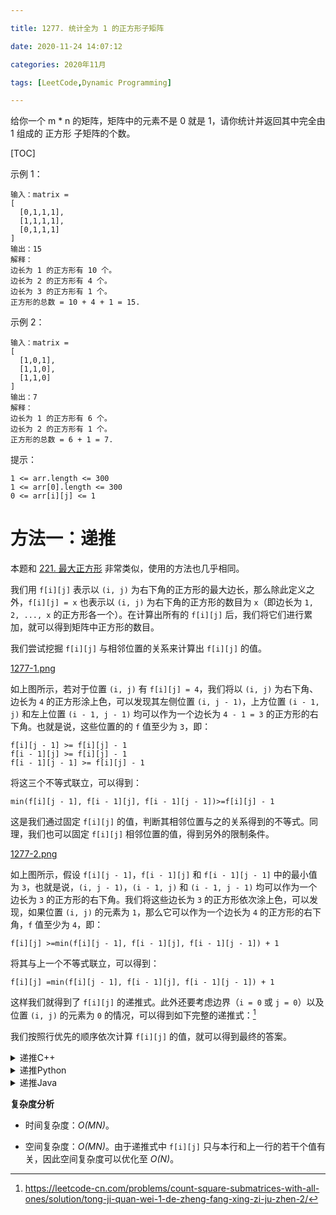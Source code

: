 ```yaml
---

title: 1277. 统计全为 1 的正方形子矩阵

date: 2020-11-24 14:07:12

categories: 2020年11月

tags: [LeetCode,Dynamic Programming]

---
```


 
给你一个 m * n 的矩阵，矩阵中的元素不是 0 就是 1，请你统计并返回其中完全由 1 组成的 正方形 子矩阵的个数。

<!-- more -->

[TOC]


示例 1：
    
    输入：matrix =
    [
      [0,1,1,1],
      [1,1,1,1],
      [0,1,1,1]
    ]
    输出：15
    解释： 
    边长为 1 的正方形有 10 个。
    边长为 2 的正方形有 4 个。
    边长为 3 的正方形有 1 个。
    正方形的总数 = 10 + 4 + 1 = 15.
示例 2：
    
    输入：matrix = 
    [
      [1,0,1],
      [1,1,0],
      [1,1,0]
    ]
    输出：7
    解释：
    边长为 1 的正方形有 6 个。 
    边长为 2 的正方形有 1 个。
    正方形的总数 = 6 + 1 = 7.


提示：
    
    1 <= arr.length <= 300
    1 <= arr[0].length <= 300
    0 <= arr[i][j] <= 1


# 方法一：递推

本题和 [221. 最大正方形](https://leetcode-cn.com/problems/maximal-square/) 非常类似，使用的方法也几乎相同。

我们用 `f[i][j]` 表示以 `(i, j)` 为右下角的正方形的最大边长，那么除此定义之外，`f[i][j] = x` 也表示以 `(i, j)` 为右下角的正方形的数目为 `x`（即边长为 `1, 2, ..., x` 的正方形各一个）。在计算出所有的 `f[i][j]` 后，我们将它们进行累加，就可以得到矩阵中正方形的数目。

我们尝试挖掘 `f[i][j]` 与相邻位置的关系来计算出 `f[i][j]` 的值。

[1277-1.png](https://pic.leetcode-cn.com/14aa58be2ea5c9b36a722db76d2e843c4c909e312223a8461a3d2d93bc734b42-1277-1.png)

如上图所示，若对于位置 `(i, j)` 有 `f[i][j] = 4`，我们将以 `(i, j)` 为右下角、边长为 `4` 的正方形涂上色，可以发现其左侧位置 `(i, j - 1)`，上方位置 `(i - 1, j)` 和左上位置 `(i - 1, j - 1)` 均可以作为一个边长为 `4 - 1 = 3` 的正方形的右下角。也就是说，这些位置的的 `f` 值至少为 `3`，即：

```
f[i][j - 1] >= f[i][j] - 1
f[i - 1][j] >= f[i][j] - 1
f[i - 1][j - 1] >= f[i][j] - 1
```

将这三个不等式联立，可以得到：

    min(f[i][j - 1], f[i - 1][j], f[i - 1][j - 1])>=f[i][j] - 1

这是我们通过固定 `f[i][j]` 的值，判断其相邻位置与之的关系得到的不等式。同理，我们也可以固定 `f[i][j]` 相邻位置的值，得到另外的限制条件。

[1277-2.png](https://pic.leetcode-cn.com/dfcaa5390732f1b9d1d9c71f696957cbc91904c52e23705a061bae727228126d-1277-2.png)

如上图所示，假设 `f[i][j - 1]`，`f[i - 1][j]` 和 `f[i - 1][j - 1]` 中的最小值为 `3`，也就是说，`(i, j - 1)`，`(i - 1, j)` 和 `(i - 1, j - 1)` 均可以作为一个边长为 `3` 的正方形的右下角。我们将这些边长为 `3` 的正方形依次涂上色，可以发现，如果位置 `(i, j)` 的元素为 `1`，那么它可以作为一个边长为 `4` 的正方形的右下角，`f` 值至少为 `4`，即：

    
    f[i][j] >=min(f[i][j - 1], f[i - 1][j], f[i - 1][j - 1]) + 1

将其与上一个不等式联立，可以得到：

    f[i][j] =min(f[i][j - 1], f[i - 1][j], f[i - 1][j - 1]) + 1

这样我们就得到了 `f[i][j]` 的递推式。此外还要考虑边界（`i = 0` 或 `j = 0`）以及位置 `(i, j)` 的元素为 `0` 的情况，可以得到如下完整的递推式：[^1]



我们按照行优先的顺序依次计算 `f[i][j]` 的值，就可以得到最终的答案。

<details>
    <summary>递推C++</summary>
    
```C++ [sol1]
class Solution {
public:
    int countSquares(vector<vector<int>>& matrix) {
        int m = matrix.size(), n = matrix[0].size();
        vector<vector<int>> f(m, vector<int>(n));
        int ans = 0;
        for (int i = 0; i < m; ++i) {
            for (int j = 0; j < n; ++j) {
                if (i == 0 || j == 0) {
                    f[i][j] = matrix[i][j];
                }
                else if (matrix[i][j] == 0) {
                    f[i][j] = 0;
                }
                else {
                    f[i][j] = min(min(f[i][j - 1], f[i - 1][j]), f[i - 1][j - 1]) + 1;
                }
                ans += f[i][j];
            }
        }
        return ans;
    }
};
```

</details>
<details>
    <summary>递推Python</summary>
    
```Python [sol1]
class Solution:
    def countSquares(self, matrix: List[List[int]]) -> int:
        m, n = len(matrix), len(matrix[0])
        f = [[0] * n for _ in range(m)]
        ans = 0
        for i in range(m):
            for j in range(n):
                if i == 0 or j == 0:
                    f[i][j] = matrix[i][j]
                elif matrix[i][j] == 0:
                    f[i][j] = 0
                else:
                    f[i][j] = min(f[i][j - 1], f[i - 1][j], f[i - 1][j - 1]) + 1
                ans += f[i][j]
        return ans
```

</details>

<details>
    <summary>递推Java</summary>
    
```
class Solution {
    public int countSquares(int[][] matrix) {
        if (matrix == null || matrix.length == 0 || matrix[0].length == 0) {
            return 0;
        }
        int row = matrix.length;
        int col = matrix[0].length;
        int[][] dp = new int[row][col];
        int sum = 0;
        for (int i = 0; i < row; i++) {
            for (int j = 0; j < col; j++) {
                if (i == 0 || j == 0) {
                    dp[i][j] = matrix[i][j];
                } else if (matrix[i][j] == 0) {
                    dp[i][j] = 0;
                } else {
                    dp[i][j] = Math.min(Math.min(dp[i - 1][j], dp[i][j - 1]), dp[i - 1][j - 1]) + 1;
                }
                sum += dp[i][j];
            }
        }
        return sum;
    }
}
```

</details>

**复杂度分析**

- 时间复杂度：*O(MN)*。

- 空间复杂度：*O(MN)*。由于递推式中 `f[i][j]` 只与本行和上一行的若干个值有关，因此空间复杂度可以优化至 *O(N)*。

[^1]:https://leetcode-cn.com/problems/count-square-submatrices-with-all-ones/solution/tong-ji-quan-wei-1-de-zheng-fang-xing-zi-ju-zhen-2/